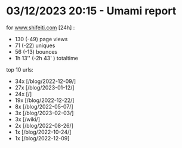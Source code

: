 # 03/12/2023 20:15 - Umami report
for www.shifeiti.com [24h] :

 - 130 (-49) page views
 - 71 (-22) uniques
 - 56 (-13) bounces
 - 1h 13'' (-2h 43' ) totaltime


top 10 urls:
 - 34x [/blog/2022-12-09/]
 - 27x [/blog/2023-01-12/]
 - 24x [/]
 - 19x [/blog/2022-12-22/]
 - 8x [/blog/2022-05-07/]
 - 3x [/blog/2023-02-03/]
 - 3x [/wiki/]
 - 2x [/blog/2022-08-26/]
 - 1x [/blog/2022-10-24/]
 - 1x [/blog/2022-12-09]



